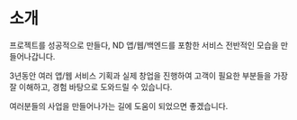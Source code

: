 # 소개
프로젝트를 성공적으로 만들다, ND
앱/웹/백엔드를 포함한 서비스 전반적인 모습을 만들어나갑니다.

3년동안 여러 앱/웹 서비스 기획과 실제 창업을 진행하여 고객이 필요한
부분들을 가장 잘 이해하고, 경험 바탕으로 도와드릴 수 있습니다.

여러분들의 사업을 만들어나가는 길에 도움이 되었으면 좋겠습니다.
